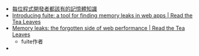 * [每位程式開發者都該有的記憶體知識](https://sysprog21.github.io/cpumemory-zhtw/)
* [Introducing fuite: a tool for finding memory leaks in web apps | Read the Tea Leaves](https://nolanlawson.com/2021/12/17/introducing-fuite-a-tool-for-finding-memory-leaks-in-web-apps/)
* [Memory leaks: the forgotten side of web performance | Read the Tea Leaves](https://nolanlawson.com/2022/01/05/memory-leaks-the-forgotten-side-of-web-performance/)
	* fuite作者 
* 